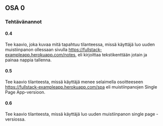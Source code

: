 ## OSA 0
### Tehtävänannot

#### 0.4
Tee kaavio, joka kuvaa mitä tapahtuu tilanteessa, missä käyttäjä luo uuden muistiinpanon ollessaan sivulla
https://fullstack-exampleapp.herokuapp.com/notes, eli kirjoittaa tekstikenttään jotain ja painaa nappia tallenna.

#### 0.5
Tee kaavio tilanteesta, missä käyttäjä menee selaimella osoitteeseen
https://fullstack-exampleapp.herokuapp.com/spa eli muistiinpanojen Single Page App-versioon.

#### 0.6
Tee kaavio tilanteesta, missä käyttäjä luo uuden muistiinpanon single page -versiossa.
